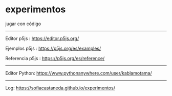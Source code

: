# experimentos
jugar con código 

------

Editor p5js : https://editor.p5js.org/

Ejemplos p5js : https://p5js.org/es/examples/

Referencia p5js : https://p5js.org/es/reference/

------

Editor Python: https://www.pythonanywhere.com/user/kablamotama/

------

Log: https://sofiacastaneda.github.io/experimentos/

